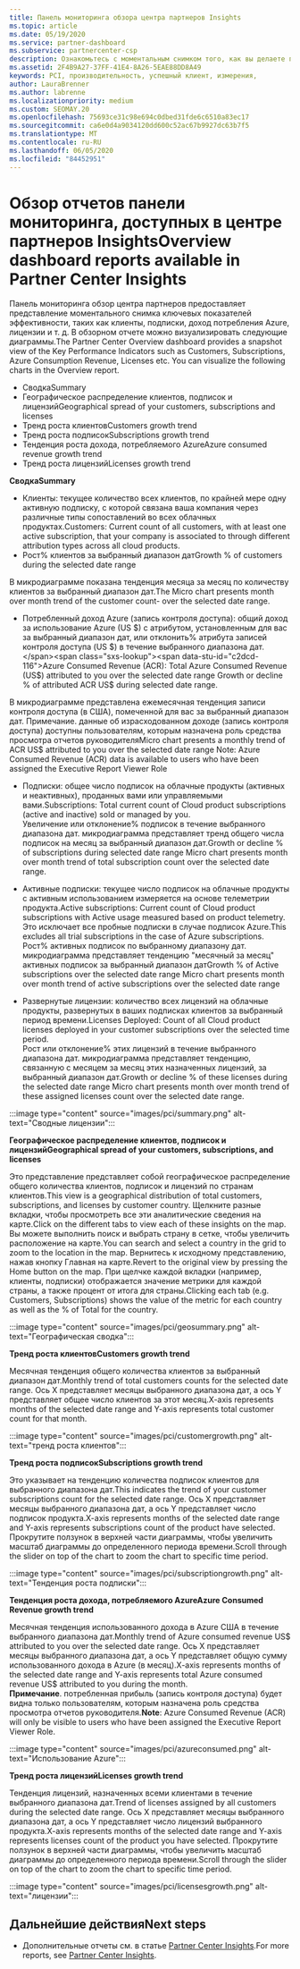 ```yaml
---
title: Панель мониторинга обзора центра партнеров Insights
ms.topic: article
ms.date: 05/19/2020
ms.service: partner-dashboard
ms.subservice: partnercenter-csp
description: Ознакомьтесь с моментальным снимком того, как вы делаете продажи и развертывание, рост клиентов и рост дохода с помощью лицензий, подписок и потребления Azure.
ms.assetid: 2F4B9A27-37FF-41E4-8A26-5EAE88DD8A49
keywords: PCI, производительность, успешный клиент, измерения,
author: LauraBrenner
ms.author: labrenne
ms.localizationpriority: medium
ms.custom: SEOMAY.20
ms.openlocfilehash: 75693ce31c98e694c0dbed31fde6c6510a83ec17
ms.sourcegitcommit: ca6e0d4a9034120dd600c52ac67b9927dc63b7f5
ms.translationtype: MT
ms.contentlocale: ru-RU
ms.lasthandoff: 06/05/2020
ms.locfileid: "84452951"
---
```

# <a name="overview-dashboard-reports-available-in-partner-center-insights"></a><span data-ttu-id="c2dcd-104">Обзор отчетов панели мониторинга, доступных в центре партнеров Insights</span><span class="sxs-lookup"><span data-stu-id="c2dcd-104">Overview dashboard reports available in Partner Center Insights</span></span>
 
<span data-ttu-id="c2dcd-105">Панель мониторинга обзор центра партнеров предоставляет представление моментального снимка ключевых показателей эффективности, таких как клиенты, подписки, доход потребления Azure, лицензии и т. д. В обзорном отчете можно визуализировать следующие диаграммы.</span><span class="sxs-lookup"><span data-stu-id="c2dcd-105">The Partner Center Overview dashboard provides a snapshot view of the Key Performance Indicators such as Customers, Subscriptions, Azure Consumption Revenue, Licenses etc. You can visualize the following charts in the Overview report.</span></span> 

- <span data-ttu-id="c2dcd-106">Сводка</span><span class="sxs-lookup"><span data-stu-id="c2dcd-106">Summary</span></span>  
- <span data-ttu-id="c2dcd-107">Географическое распределение клиентов, подписок и лицензий</span><span class="sxs-lookup"><span data-stu-id="c2dcd-107">Geographical spread of your customers, subscriptions and licenses</span></span>  
- <span data-ttu-id="c2dcd-108">Тренд роста клиентов</span><span class="sxs-lookup"><span data-stu-id="c2dcd-108">Customers growth trend</span></span> 
- <span data-ttu-id="c2dcd-109">Тренд роста подписок</span><span class="sxs-lookup"><span data-stu-id="c2dcd-109">Subscriptions growth trend</span></span> 
- <span data-ttu-id="c2dcd-110">Тенденция роста дохода, потребляемого Azure</span><span class="sxs-lookup"><span data-stu-id="c2dcd-110">Azure consumed revenue growth trend</span></span> 
- <span data-ttu-id="c2dcd-111">Тренд роста лицензий</span><span class="sxs-lookup"><span data-stu-id="c2dcd-111">Licenses growth trend</span></span> 

<span data-ttu-id="c2dcd-112">**Сводка**</span><span class="sxs-lookup"><span data-stu-id="c2dcd-112">**Summary**</span></span>

- <span data-ttu-id="c2dcd-113">Клиенты: текущее количество всех клиентов, по крайней мере одну активную подписку, с которой связана ваша компания через различные типы сопоставлений во всех облачных продуктах.</span><span class="sxs-lookup"><span data-stu-id="c2dcd-113">Customers: Current count of all customers, with at least one active subscription, that your company is associated to through different attribution types across all cloud products.</span></span> 
- <span data-ttu-id="c2dcd-114">Рост% клиентов за выбранный диапазон дат</span><span class="sxs-lookup"><span data-stu-id="c2dcd-114">Growth % of customers during the selected date range</span></span> 

<span data-ttu-id="c2dcd-115">В микродиаграмме показана тенденция месяца за месяц по количеству клиентов за выбранный диапазон дат.</span><span class="sxs-lookup"><span data-stu-id="c2dcd-115">The Micro chart presents month over month trend of the customer count-  over the selected date range.</span></span> 

 
- <span data-ttu-id="c2dcd-116">Потребленный доход Azure (запись контроля доступа): общий доход за использование Azure (US $) с атрибутом, установленным для вас за выбранный диапазон дат, или отклонить% атрибута записей контроля доступа (US $) в течение выбранного диапазона дат.</span><span class="sxs-lookup"><span data-stu-id="c2dcd-116">Azure Consumed Revenue (ACR): Total Azure Consumed Revenue (US$) attributed to you over the selected date range Growth or decline % of attributed ACR US$ during selected date range.</span></span>

<span data-ttu-id="c2dcd-117">В микродиаграмме представлена ежемесячная тенденция записи контроля доступа (в США), помеченной для вас за выбранный диапазон дат. Примечание. данные об израсходованном доходе (запись контроля доступа) доступны пользователям, которым назначена роль средства просмотра отчетов руководителя</span><span class="sxs-lookup"><span data-stu-id="c2dcd-117">Micro chart presents a monthly trend of ACR US$ attributed to you over the selected date range Note: Azure Consumed Revenue (ACR) data is available to users who have been assigned the Executive Report Viewer Role</span></span> 
 
- <span data-ttu-id="c2dcd-118">Подписки: общее число подписок на облачные продукты (активных и неактивных), проданных вами или управляемыми вами.</span><span class="sxs-lookup"><span data-stu-id="c2dcd-118">Subscriptions: Total current count of Cloud product subscriptions (active and inactive) sold or managed by you.</span></span>  
<span data-ttu-id="c2dcd-119">Увеличение или отклонение% подписок в течение выбранного диапазона дат. микродиаграмма представляет тренд общего числа подписок на месяц за выбранный диапазон дат.</span><span class="sxs-lookup"><span data-stu-id="c2dcd-119">Growth or decline % of subscriptions during selected date range Micro chart presents month over month trend of total subscription count over the selected date range.</span></span> 
 
- <span data-ttu-id="c2dcd-120">Активные подписки: текущее число подписок на облачные продукты с активным использованием измеряется на основе телеметрии продукта.</span><span class="sxs-lookup"><span data-stu-id="c2dcd-120">Active subscriptions: Current count of Cloud product subscriptions with Active usage measured based on product telemetry.</span></span> <span data-ttu-id="c2dcd-121">Это исключает все пробные подписки в случае подписок Azure.</span><span class="sxs-lookup"><span data-stu-id="c2dcd-121">This excludes all trial subscriptions in the case of Azure subscriptions.</span></span>  
<span data-ttu-id="c2dcd-122">Рост% активных подписок по выбранному диапазону дат. микродиаграмма представляет тенденцию "месячный за месяц" активных подписок за выбранный диапазон дат</span><span class="sxs-lookup"><span data-stu-id="c2dcd-122">Growth % of Active subscriptions over the selected date range Micro chart presents month over month trend of active subscriptions over the selected date range</span></span> 
 
- <span data-ttu-id="c2dcd-123">Развернутые лицензии: количество всех лицензий на облачные продукты, развернутых в ваших подписках клиентов за выбранный период времени.</span><span class="sxs-lookup"><span data-stu-id="c2dcd-123">Licenses Deployed: Count of all Cloud product licenses deployed in your customer subscriptions over the selected time period.</span></span>  
<span data-ttu-id="c2dcd-124">Рост или отклонение% этих лицензий в течение выбранного диапазона дат. микродиаграмма представляет тенденцию, связанную с месяцем за месяц этих назначенных лицензий, за выбранный диапазон дат.</span><span class="sxs-lookup"><span data-stu-id="c2dcd-124">Growth or decline % of these licenses during the selected date range Micro chart presents month over month trend of these assigned licenses count over the selected date range.</span></span>

:::image type="content" source="images/pci/summary.png" alt-text="Сводные лицензии":::

<span data-ttu-id="c2dcd-126">**Географическое распределение клиентов, подписок и лицензий**</span><span class="sxs-lookup"><span data-stu-id="c2dcd-126">**Geographical spread of your customers, subscriptions, and licenses**</span></span> 

<span data-ttu-id="c2dcd-127">Это представление представляет собой географическое распределение общего количества клиентов, подписок и лицензий по странам клиентов.</span><span class="sxs-lookup"><span data-stu-id="c2dcd-127">This view is a geographical distribution of total customers, subscriptions, and licenses by customer country.</span></span> <span data-ttu-id="c2dcd-128">Щелкните разные вкладки, чтобы просмотреть все эти аналитические сведения на карте.</span><span class="sxs-lookup"><span data-stu-id="c2dcd-128">Click on the different tabs to view each of these insights on the map.</span></span> <span data-ttu-id="c2dcd-129">Вы можете выполнить поиск и выбрать страну в сетке, чтобы увеличить расположение на карте.</span><span class="sxs-lookup"><span data-stu-id="c2dcd-129">You can search and select a country in the grid to zoom to the location in the map.</span></span> <span data-ttu-id="c2dcd-130">Вернитесь к исходному представлению, нажав кнопку Главная на карте.</span><span class="sxs-lookup"><span data-stu-id="c2dcd-130">Revert to the original view by pressing the Home button on the map.</span></span> <span data-ttu-id="c2dcd-131">При щелчке каждой вкладки (например, клиенты, подписки) отображается значение метрики для каждой страны, а также процент от итога для страны.</span><span class="sxs-lookup"><span data-stu-id="c2dcd-131">Clicking each tab (e.g. Customers, Subscriptions) shows the value of the metric for each country as well as the % of Total for the country.</span></span>  

:::image type="content" source="images/pci/geosummary.png" alt-text="Географическая сводка":::

<span data-ttu-id="c2dcd-133">**Тренд роста клиентов**</span><span class="sxs-lookup"><span data-stu-id="c2dcd-133">**Customers growth trend**</span></span>

<span data-ttu-id="c2dcd-134">Месячная тенденция общего количества клиентов за выбранный диапазон дат.</span><span class="sxs-lookup"><span data-stu-id="c2dcd-134">Monthly trend of total customers counts for the selected date range.</span></span> <span data-ttu-id="c2dcd-135">Ось X представляет месяцы выбранного диапазона дат, а ось Y представляет общее число клиентов за этот месяц.</span><span class="sxs-lookup"><span data-stu-id="c2dcd-135">X-axis represents months of the selected date range and Y-axis represents total customer count for that month.</span></span> 

:::image type="content" source="images/pci/customergrowth.png" alt-text="тренд роста клиентов":::

<span data-ttu-id="c2dcd-137">**Тренд роста подписок**</span><span class="sxs-lookup"><span data-stu-id="c2dcd-137">**Subscriptions growth trend**</span></span>

<span data-ttu-id="c2dcd-138">Это указывает на тенденцию количества подписок клиентов для выбранного диапазона дат.</span><span class="sxs-lookup"><span data-stu-id="c2dcd-138">This indicates the trend of your customer subscriptions count for the selected date range.</span></span> <span data-ttu-id="c2dcd-139">Ось X представляет месяцы выбранного диапазона дат, а ось Y представляет число подписок продукта.</span><span class="sxs-lookup"><span data-stu-id="c2dcd-139">X-axis represents months of the selected date range and Y-axis represents subscriptions count of the product have selected.</span></span> <span data-ttu-id="c2dcd-140">Прокрутите ползунок в верхней части диаграммы, чтобы увеличить масштаб диаграммы до определенного периода времени.</span><span class="sxs-lookup"><span data-stu-id="c2dcd-140">Scroll through the slider on top of the chart to zoom the chart to specific time period.</span></span> 

:::image type="content" source="images/pci/subscriptiongrowth.png" alt-text="Тенденция роста подписки":::

<span data-ttu-id="c2dcd-142">**Тенденция роста дохода, потребляемого Azure**</span><span class="sxs-lookup"><span data-stu-id="c2dcd-142">**Azure Consumed Revenue growth trend**</span></span>

<span data-ttu-id="c2dcd-143">Месячная тенденция использованного дохода в Azure США в течение выбранного диапазона дат.</span><span class="sxs-lookup"><span data-stu-id="c2dcd-143">Monthly trend of Azure consumed revenue US$ attributed to you over the selected date range.</span></span> <span data-ttu-id="c2dcd-144">Ось X представляет месяцы выбранного диапазона дат, а ось Y представляет общую сумму использованного дохода в Azure (в месяц).</span><span class="sxs-lookup"><span data-stu-id="c2dcd-144">X-axis represents months of the selected date range and Y-axis represents total Azure consumed revenue US$ attributed to you during the month.</span></span>   
<span data-ttu-id="c2dcd-145">**Примечание**. потребленная прибыль (запись контроля доступа) будет видна только пользователям, которым назначена роль средства просмотра отчетов руководителя.</span><span class="sxs-lookup"><span data-stu-id="c2dcd-145">**Note**: Azure Consumed Revenue (ACR) will only be visible to users who have been assigned the Executive Report Viewer Role.</span></span> 

:::image type="content" source="images/pci/azureconsumed.png" alt-text="Использование Azure":::

<span data-ttu-id="c2dcd-147">**Тренд роста лицензий**</span><span class="sxs-lookup"><span data-stu-id="c2dcd-147">**Licenses growth trend**</span></span>
 
<span data-ttu-id="c2dcd-148">Тенденция лицензий, назначенных всеми клиентами в течение выбранного диапазона дат.</span><span class="sxs-lookup"><span data-stu-id="c2dcd-148">Trend of licenses assigned by all customers during the selected date range.</span></span> <span data-ttu-id="c2dcd-149">Ось X представляет месяцы выбранного диапазона дат, а ось Y представляет число лицензий выбранного продукта.</span><span class="sxs-lookup"><span data-stu-id="c2dcd-149">X-axis represents months of the selected date range and Y-axis represents licenses count of the product you have selected.</span></span> <span data-ttu-id="c2dcd-150">Прокрутите ползунок в верхней части диаграммы, чтобы увеличить масштаб диаграммы до определенного периода времени.</span><span class="sxs-lookup"><span data-stu-id="c2dcd-150">Scroll through the slider on top of the chart to zoom the chart to specific time period.</span></span>  

:::image type="content" source="images/pci/licensesgrowth.png" alt-text="лицензии":::

## <a name="next-steps"></a><span data-ttu-id="c2dcd-152">Дальнейшие действия</span><span class="sxs-lookup"><span data-stu-id="c2dcd-152">Next steps</span></span>

- <span data-ttu-id="c2dcd-153">Дополнительные отчеты см. в статье [Partner Center Insights](partner-center-insights.md).</span><span class="sxs-lookup"><span data-stu-id="c2dcd-153">For more reports, see [Partner Center Insights](partner-center-insights.md).</span></span>
